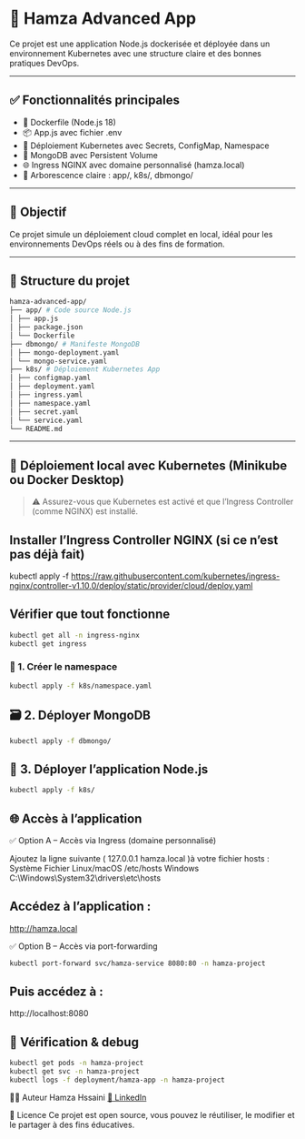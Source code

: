 # 🚀 Hamza Advanced App

Ce projet est une application Node.js dockerisée et déployée dans un environnement Kubernetes avec une structure claire et des bonnes pratiques DevOps.

---

## ✅ Fonctionnalités principales

- 🐳 Dockerfile (Node.js 18)
- 📦 App.js avec fichier .env
- 🔐 Déploiement Kubernetes avec Secrets, ConfigMap, Namespace
- 🧱 MongoDB avec Persistent Volume
- 🌐 Ingress NGINX avec domaine personnalisé (hamza.local)
- 📁 Arborescence claire : app/, k8s/, dbmongo/

---

## 🎯 Objectif

Ce projet simule un déploiement cloud complet en local, idéal pour les environnements DevOps réels ou à des fins de formation.

---

## 📁 Structure du projet
```bash
hamza-advanced-app/
├── app/ # Code source Node.js
│ ├── app.js
│ ├── package.json
│ └── Dockerfile
├── dbmongo/ # Manifeste MongoDB
│ ├── mongo-deployment.yaml
│ └── mongo-service.yaml
├── k8s/ # Déploiement Kubernetes App
│ ├── configmap.yaml
│ ├── deployment.yaml
│ ├── ingress.yaml
│ ├── namespace.yaml
│ ├── secret.yaml
│ └── service.yaml
└── README.md
```
---

## 🧪 Déploiement local avec Kubernetes (Minikube ou Docker Desktop)

> ⚠ Assurez-vous que Kubernetes est activé et que l’Ingress Controller (comme NGINX) est installé.
## Installer l’Ingress Controller NGINX (si ce n’est pas déjà fait)
kubectl apply -f https://raw.githubusercontent.com/kubernetes/ingress-nginx/controller-v1.10.0/deploy/static/provider/cloud/deploy.yaml
## Vérifier que tout fonctionne
```bash
kubectl get all -n ingress-nginx
kubectl get ingress
```

### 🧱 1. Créer le namespace
```bash
kubectl apply -f k8s/namespace.yaml
```
## 🗃 2. Déployer MongoDB
```bash
kubectl apply -f dbmongo/
```
## 🚀 3. Déployer l’application Node.js
```bash
kubectl apply -f k8s/
```
## 🌐 Accès à l’application
✅ Option A – Accès via Ingress (domaine personnalisé)

Ajoutez la ligne suivante ( 127.0.0.1 hamza.local )à votre fichier hosts :
Système	              Fichier
Linux/macOS	           /etc/hosts
Windows	               C:\Windows\System32\drivers\etc\hosts

## Accédez à l’application :
http://hamza.local

✅ Option B – Accès via port-forwarding
```bash
kubectl port-forward svc/hamza-service 8080:80 -n hamza-project
```
## Puis accédez à :
http://localhost:8080

## 🧰 Vérification & debug
```bash
kubectl get pods -n hamza-project
kubectl get svc -n hamza-project
kubectl logs -f deployment/hamza-app -n hamza-project 
```
👨‍💻 Auteur
Hamza Hssaini
[📎 LinkedIn](https://www.linkedin.com/in/hamza-hssaini-149a9b310)

📜 Licence
Ce projet est open source, vous pouvez le réutiliser, le modifier et le partager à des fins éducatives.
